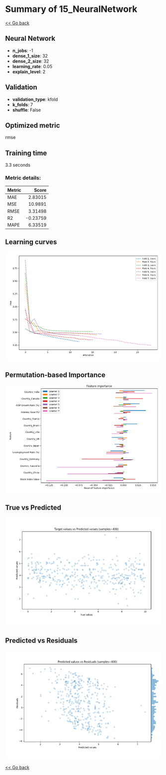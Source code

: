 # Summary of 15_NeuralNetwork

[<< Go back](../README.md)


## Neural Network
- **n_jobs**: -1
- **dense_1_size**: 32
- **dense_2_size**: 32
- **learning_rate**: 0.05
- **explain_level**: 2

## Validation
 - **validation_type**: kfold
 - **k_folds**: 7
 - **shuffle**: False

## Optimized metric
rmse

## Training time

3.3 seconds

### Metric details:
| Metric   |    Score |
|:---------|---------:|
| MAE      |  2.83015 |
| MSE      | 10.9891  |
| RMSE     |  3.31498 |
| R2       | -0.23759 |
| MAPE     |  6.33519 |



## Learning curves
![Learning curves](learning_curves.png)

## Permutation-based Importance
![Permutation-based Importance](permutation_importance.png)
## True vs Predicted

![True vs Predicted](true_vs_predicted.png)


## Predicted vs Residuals

![Predicted vs Residuals](predicted_vs_residuals.png)



[<< Go back](../README.md)
